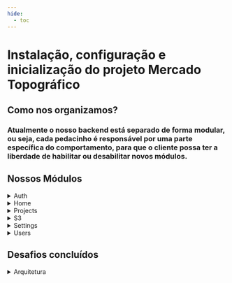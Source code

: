 ```yaml
---
hide:
  - toc
---
```



# Instalação, configuração e inicialização do projeto Mercado Topográfico

## Como nos organizamos?
### Atualmente o nosso backend está separado de forma modular, ou seja, cada pedacinho é responsável por uma parte específica do comportamento, para que o cliente possa ter a liberdade de habilitar ou desabilitar novos módulos.

## Nossos Módulos
<details>
  <summary>Auth</summary>
  <p>Este módulo é utilizado para autenticação dos usuários, e junto de uma tabela de permissionamento, define quais os acessos que aquele usuário pode ter</p>
  <p>Contamos também com um atributo de "Salt" para gerenciar recuperações de senha ou ativações de usuário, fazendo assim com que o link seja inválidado após o uso.</p>
</details>
<details>
  <summary>Home</summary>
    <p>O módulo Home atualmente conta com uma simples rota que retorna o host do usuário, sendo utilizado para ver se realmente o host cadastrado no cliente está sendo retornado da forma correta antes de adicionar novas alterações.</p>
</details>
<details>
  <summary>Projects</summary>
  <p>O módulo de Projetos é utilizado para o cadastro e gerenciamento de projetos do time, atualmente conta com um cadastro simplificado e gera os dados de pagamento fictícios diretamente no banco de dados.</p>
</details>
<details>
  <summary>S3</summary>
  <p>O módulo do S3 realiza uploads vinculando-os a uma pasta única do cliente dentro da Amazon, o que facilita o controle de arquivos do mesmo sem interferir em outros clientes.</p>
</details>
<details>
  <summary>Settings</summary>
  <p>O módulo de configurações atualmente é capaz de definir os parametros de Cores, logos e banners do cliente, bem como alguns textos chaves.</p>
</details>
<details>
  <summary>Users</summary>
  <p>O módulo de Usuários é um dos corações do sistema, já possui barreiras de permissionamentos e uma gama de testes para garantir sua integridade.</p>
</details>

## Desafios concluídos
<details>
  <summary>Arquitetura</summary>
  <p>A Nossa arquitetura de multi-tenants está muito bem estruturada no momento, simplificando criação, manutenção e deleção de novos clientes.</p>
  <p>O Nosso sistema de versionamento do banco de dados também garante segurança dos dados e apontamento correto para onde determinado model deve ser criado, mantendo também um histórico de data/hora de cada modificação gerada.</p>
</details>
